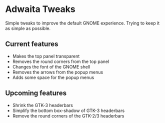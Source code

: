 # Adwaita Tweaks
Simple tweaks to improve the default GNOME experience. Trying to keep it as simple as possible.

## Current features
- Makes the top panel transparent
- Removes the round corners from the top panel
- Changes the font of the GNOME shell
- Removes the arrows from the popup menus
- Adds some space for the popup menus

## Upcoming features
- Shrink the GTK-3 headerbars
- Simplify the bottom box-shadow of GTK-3 headerbars
- Remove the round corners of the GTK-2/3 headerbars
